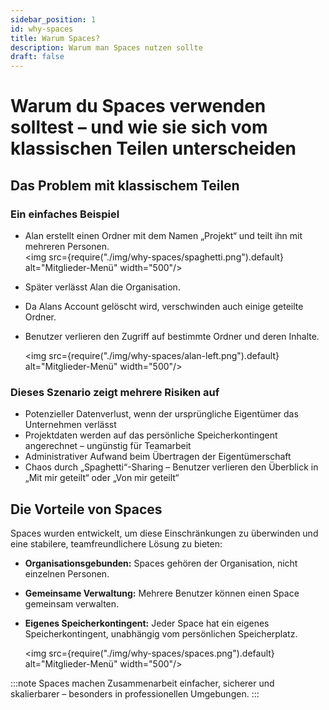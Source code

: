 ```yaml
---
sidebar_position: 1
id: why-spaces
title: Warum Spaces?
description: Warum man Spaces nutzen sollte
draft: false
---
```


# Warum du Spaces verwenden solltest – und wie sie sich vom klassischen Teilen unterscheiden

## Das Problem mit klassischem Teilen

### Ein einfaches Beispiel

- Alan erstellt einen Ordner mit dem Namen „Projekt“ und teilt ihn mit mehreren Personen.  
  <img src={require("./img/why-spaces/spaghetti.png").default} alt="Mitglieder-Menü" width="500"/>
- Später verlässt Alan die Organisation.
- Da Alans Account gelöscht wird, verschwinden auch einige geteilte Ordner.
- Benutzer verlieren den Zugriff auf bestimmte Ordner und deren Inhalte.

  <img src={require("./img/why-spaces/alan-left.png").default} alt="Mitglieder-Menü" width="500"/>

### Dieses Szenario zeigt mehrere Risiken auf

- Potenzieller Datenverlust, wenn der ursprüngliche Eigentümer das Unternehmen verlässt
- Projektdaten werden auf das persönliche Speicherkontingent angerechnet – ungünstig für Teamarbeit
- Administrativer Aufwand beim Übertragen der Eigentümerschaft
- Chaos durch „Spaghetti“-Sharing – Benutzer verlieren den Überblick in „Mit mir geteilt“ oder „Von mir geteilt“

## Die Vorteile von Spaces

Spaces wurden entwickelt, um diese Einschränkungen zu überwinden und eine stabilere, teamfreundlichere Lösung zu bieten:

- **Organisationsgebunden:** Spaces gehören der Organisation, nicht einzelnen Personen.
- **Gemeinsame Verwaltung:** Mehrere Benutzer können einen Space gemeinsam verwalten.
- **Eigenes Speicherkontingent:** Jeder Space hat ein eigenes Speicherkontingent, unabhängig vom persönlichen Speicherplatz.

  <img src={require("./img/why-spaces/spaces.png").default} alt="Mitglieder-Menü" width="500"/>

:::note
Spaces machen Zusammenarbeit einfacher, sicherer und skalierbarer – besonders in professionellen Umgebungen.
:::
